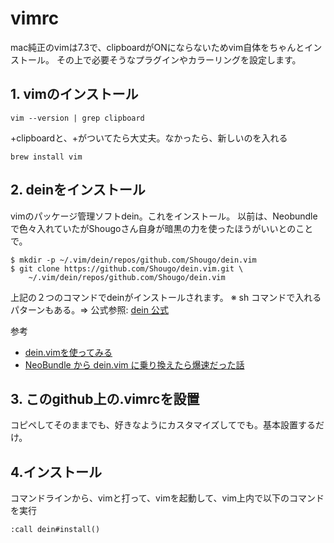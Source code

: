 vimrc
=====

mac純正のvimは7.3で、clipboardがONにならないためvim自体をちゃんとインストール。
その上で必要そうなプラグインやカラーリングを設定します。

## 1. vimのインストール

```
vim --version | grep clipboard
```
+clipboardと、+がついてたら大丈夫。なかったら、新しいのを入れる

```
brew install vim
```

## 2. deinをインストール

vimのパッケージ管理ソフトdein。これをインストール。
以前は、Neobundleで色々入れていたがShougoさん自身が暗黒の力を使ったほうがいいとのことで。

```
$ mkdir -p ~/.vim/dein/repos/github.com/Shougo/dein.vim
$ git clone https://github.com/Shougo/dein.vim.git \
    ~/.vim/dein/repos/github.com/Shougo/dein.vim
```

上記の２つのコマンドでdeinがインストールされます。
※ sh コマンドで入れるパターンもある。=> 公式参照: [dein 公式](https://github.com/Shougo/dein.vim)

参考
* [dein.vimを使ってみる](https://qiita.com/yoza/items/2f8bd33a18225754f346)
* [NeoBundle から dein.vim に乗り換えたら爆速だった話](https://qiita.com/delphinus/items/00ff2c0ba972c6e41542)

## 3. このgithub上の.vimrcを設置

コピペしてそのままでも、好きなようにカスタマイズしてでも。基本設置するだけ。

## 4.インストール
コマンドラインから、vimと打って、vimを起動して、vim上内で以下のコマンドを実行

```
:call dein#install()
```


